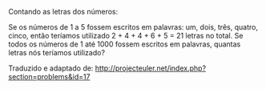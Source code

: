 Contando as letras dos números:

Se os números de 1 a 5 fossem escritos em palavras: um, dois, três, quatro, cinco, então teríamos utilizado 2 + 4 + 4 + 6 + 5 = 21 letras no total.
Se todos os números de 1 até 1000 fossem escritos em palavras, quantas letras nós teríamos utilizado?

Traduzido e adaptado de: http://projecteuler.net/index.php?section=problems&id=17